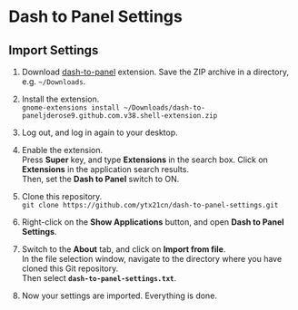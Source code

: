 # Dash to Panel Settings

## Import Settings
1. Download [dash-to-panel](https://extensions.gnome.org/extension/1160/dash-to-panel/) extension. Save the ZIP archive in a directory, e.g. `~/Downloads`.

2. Install the extension.  
`gnome-extensions install ~/Downloads/dash-to-paneljderose9.github.com.v38.shell-extension.zip`

3. Log out, and log in again to your desktop.

4. Enable the extension.  
Press **Super** key, and type **Extensions** in the search box. Click on **Extensions** in the application search results.  
Then, set the **Dash to Panel** switch to ON.

5. Clone this repository.  
`git clone https://github.com/ytx21cn/dash-to-panel-settings.git`

6. Right-click on the **Show Applications** button, and open **Dash to Panel Settings**.

7. Switch to the **About** tab, and click on **Import from file**.  
In the file selection window, navigate to the directory where you have cloned this Git repository.  
Then select **`dash-to-panel-settings.txt`**.

8. Now your settings are imported. Everything is done.
